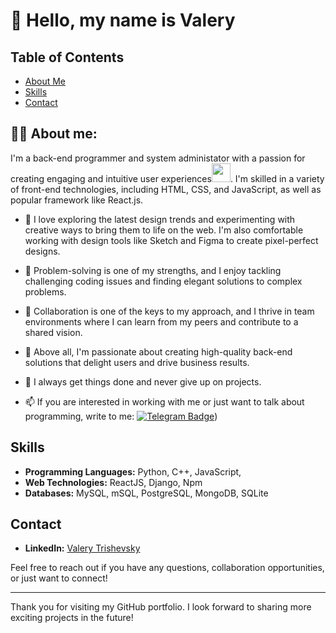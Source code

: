 # 👋 Hello, my name is Valery

## Table of Contents

- [About Me](#about-me)
- [Skills](#skills)
- [Contact](#contact)

## 👨‍💻 About me:

I'm a back-end programmer and system administator with a passion for creating engaging and intuitive user experiences<img src="https://media.giphy.com/media/WUlplcMpOCEmTGBtBW/giphy.gif" width="30px">. I'm skilled in a variety of front-end technologies, including HTML, CSS, and JavaScript, as well as popular framework like React.js.
- 🎨 I love exploring the latest design trends and experimenting with creative ways to bring them to life on the web. I'm also comfortable working with design tools like Sketch and Figma to create pixel-perfect designs.

- 👑 Problem-solving is one of my strengths, and I enjoy tackling challenging coding issues and finding elegant solutions to complex problems.

- 🌟 Collaboration is one of the keys to my approach, and I thrive in team environments where I can learn from my peers and contribute to a shared vision.

- 🚀 Above all, I'm passionate about creating high-quality back-end solutions that delight users and drive business results.

- 💼 I always get things done and never give up on projects.

- 📫 If you are interested in working with me or just want to talk about programming, write to me: [![Telegram Badge](https://img.shields.io/badge/-Legion-blue?style=flat&logo=Telegram&logoColor=white)](https://t.me/Leg1on8)) 

## Skills

- **Programming Languages:** Python, C++, JavaScript, 
- **Web Technologies:** ReactJS, Django, Npm
- **Databases:** MySQL, mSQL, PostgreSQL, MongoDB, SQLite

## Contact

- **LinkedIn:** [Valery Trishevsky](https://www.linkedin.com/in/your-linkedin-profile](https://www.linkedin.com/in/valery-trishevsky/))

Feel free to reach out if you have any questions, collaboration opportunities, or just want to connect!

---

Thank you for visiting my GitHub portfolio. I look forward to sharing more exciting projects in the future!
